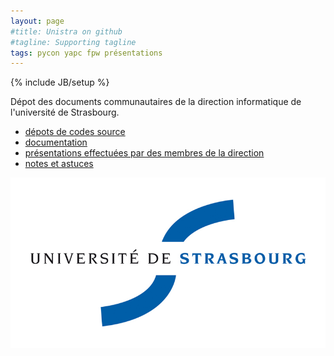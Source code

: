 ```yaml
---
layout: page
#title: Unistra on github 
#tagline: Supporting tagline
tags: pycon yapc fpw présentations
---
```

{% include JB/setup %}

Dépot des documents communautaires de la direction informatique de l'université de Strasbourg.

* [dépots de codes source](http://github.com/unistra)
* [documentation](doc/)
* [présentations effectuées par des membres de la direction](talks)
* [notes et astuces](tips)

<img src="/assets/img/logo.uds.jpg">

